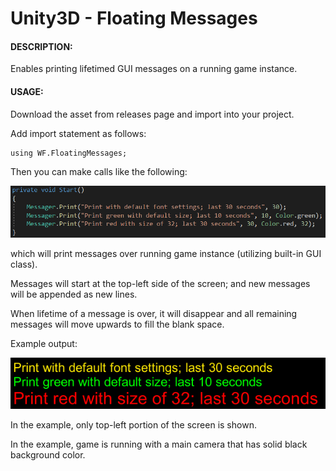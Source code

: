# Unity3D - Floating Messages

#### DESCRIPTION:

Enables printing lifetimed GUI messages on a running game instance. 

#### USAGE:

Download the asset from releases page and import into your project.

Add import statement as follows:

```
using WF.FloatingMessages;
```

Then you can make calls like the following:

![](/Readme/Code_Example.png)

which will print messages over running game instance (utilizing built-in GUI class). 

Messages will start at the top-left side of the screen; and new messages will be appended as new lines.

When lifetime of a message is over, it will disappear and all remaining messages will move upwards to fill the blank space.


Example output:

![](/Readme/InGame_Example.png)

In the example, only top-left portion of the screen is shown. 

In the example, game is running with a main camera that has solid black background color.
